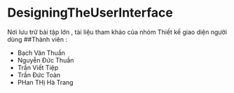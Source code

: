 # DesigningTheUserInterface
Nơi lưu trữ bài tập lớn , tài liệu tham khảo của nhóm Thiết kế giao diện người dùng
##Thành viên :
* Bạch Văn Thuần
* Nguyễn Đức Thuần
* Trần Viết Tiệp
* Trần Đức Toàn
* PHan THị Hà Trang

